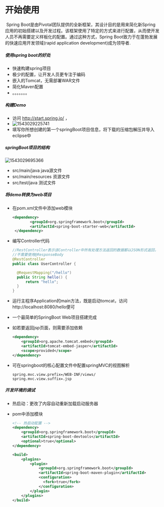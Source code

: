# 开始使用

​	Spring Boot是由Pivotal团队提供的全新框架，其设计目的是用来简化新Spring应用的初始搭建以及开发过程。该框架使用了特定的方式来进行配置，从而使开发人员不再需要定义样板化的配置。通过这种方式，Spring Boot致力于在蓬勃发展的快速应用开发领域(rapid application development)成为领导者.

##### **使用**spring boot的好处

 * 快速构建spring项目
 * 极少的配置，让开发人员更专注于编码
 * 嵌入的Tomcat，无需部署WAR文件
 * 简化Maven配置
 * 。。。。。。。

##### 构建Demo

 * 访问 http://start.spring.io/ ，
 * ![1543029225741](1543029225741.png)
 * 填写你所想创建的第一个springBoot项目信息，将下载的压缩包解压并导入eclipse中

##### springBoot项目的结构

![1543029695366](1543029695366.png)

 * src/main/java  java源文件
 * src/main/resources 资源文件
 * src/test/java  测试文件

##### 将demo转换为web项目

 * 在pom.xml文件中添加web模块

   ```xml
   <dependency>
           <groupId>org.springframework.boot</groupId>
           <artifactId>spring-boot-starter-web</artifactId>
    </dependency>
   ```

* 编写Controller代码

  ```java
  //RestController表示该Controller中所有处理方法返回的数据都以JSON形式返回，
  //不需要使用@ResponseBody
  @RestController
  public class UserController {
  
  	@RequestMapping("/hello")
  	public String hello() {
  		return "hello";
  	}
  }
  ```

* 运行主程序Application的main方法，既是启动tomcat，访问http://localhost:8080/hello便可

* 一个最简单的SpringBoot Web项目搭建完成

* 如若要返回jsp页面，则需要添加依赖

  ```xml
  <dependency>
      <groupId>org.apache.tomcat.embed</groupId>
      <artifactId>tomcat-embed-jasper</artifactId>
      <scope>provided</scope>
  </dependency>
  ```

* 可在springboot的核心配置文件中配置springMVC的视图解析

  ```properties
  spring.mvc.view.prefix=/WEB-INF/views/
  spring.mvc.view.suffix=.jsp
  ```



##### **开发环境的调试**

* 热启动：更改了内容自动重新加载启动服务器

* pom中添加模块

  ```xml
  <!-- 热启动配置 -->
  <dependency>
      <groupId>org.springframework.boot</groupId>
      <artifactId>spring-boot-devtools</artifactId>
      <optional>true</optional>
  </dependency>
  
  <build>
      <plugins>
          <plugin>
              <groupId>org.springframework.boot</groupId>
              <artifactId>spring-boot-maven-plugin</artifactId>
              <configuration>
              	<fork>true</fork>
              </configuration>
          </plugin>
      </plugins>
  </build>
  ```